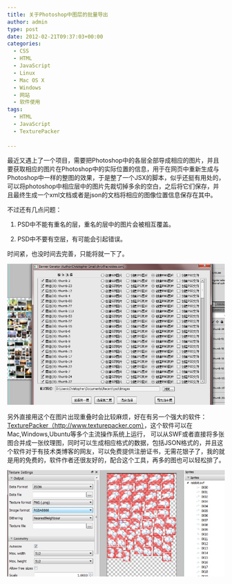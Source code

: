 ```yaml
---
title: 关于Photoshop中图层的批量导出
author: admin
type: post
date: 2012-02-21T09:37:03+00:00
categories:
  - CSS
  - HTML
  - JavaScript
  - Linux
  - Mac OS X
  - Windows
  - 网站
  - 软件使用
tags:
  - HTML
  - JavaScript
  - TexturePacker

---
```

<div id="yass_top_edge_dummy" style="width: 1px; height: 1px; padding: 0px; margin: -11px 0px 0px; border-width: 0px; display: block;">
</div>

<div id="yass_top_edge" style="background-image: url('chrome://yass/content/edgebgtop.png'); background-attachment: scroll; background-position: center bottom; padding: 0px; margin: 0px 0px 10px -10px; border-width: 0px; height: 0px; display: block; width: 1px;">
</div>

<p style="margin-top: 10px;">
  最近又遇上了一个项目，需要把Photoshop中的各层全部导成相应的图片，并且要获取相应的图片在Photoshop中的实际位置的信息，用于在网页中重新生成与Photoshop中一样的整图的效果，于是整了一个JSX的脚本，似乎还挺有用处的，可以将photoshop中相应层中的图片先裁切掉多余的空白，之后将它们保存，并且最终生成一个xml文档或者是json的文档将相应的图像位置信息保存在其中。
</p>

不过还有几点问题：

1. PSD中不能有重名的层，重名的层中的图片会被相互覆盖。

2. PSD中不要有空层，有可能会引起错误。

时间紧，也没时间去完善，只能将就一下了。

![frameexport.jpg](frameexport.jpg)

另外直接用这个在图片出现重叠时会比较麻烦，好在有另一个强大的软件：<a href="http://www.texturepacker.com" target="_blank">TexturePacker（http://www.texturepacker.com）</a>，这个软件可以在Mac,Windows,Ubuntu等多个主流操作系统上运行， 可以从SWF或者直接将多张图合并成一张纹理图，同时可以生成相应格式的数据，包括JSON格式的，并且这个软件对于有技术类博客的网友，可以免费提供注册证书，无需花银子了，我的就是用的免费的，软件作者还很友好的，配合这个工具，再多的图也可以轻松排了。

![texturepacker.jpg](texturepacker.jpg)